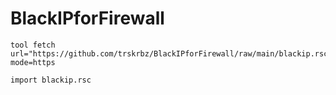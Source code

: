 # BlackIPforFirewall
```
tool fetch url="https://github.com/trskrbz/BlackIPforFirewall/raw/main/blackip.rsc" mode=https
```
```
import blackip.rsc
```
